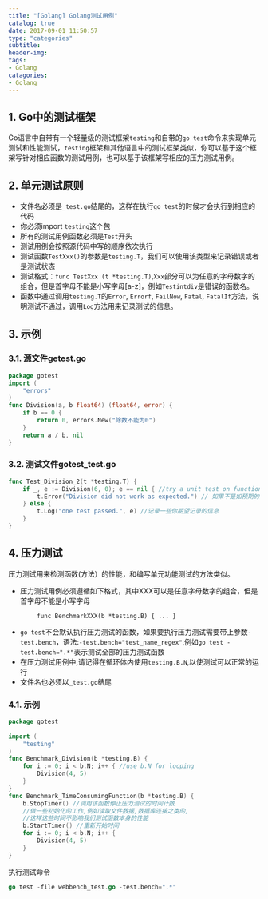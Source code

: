 ```yaml
---
title: "[Golang] Golang测试用例"
catalog: true
date: 2017-09-01 11:50:57
type: "categories"
subtitle:
header-img: 
tags:
- Golang
catagories:
- Golang
---
```


## 1. Go中的测试框架

Go语言中自带有一个轻量级的测试框架`testing`和自带的`go test`命令来实现单元测试和性能测试，`testing`框架和其他语言中的测试框架类似，你可以基于这个框架写针对相应函数的测试用例，也可以基于该框架写相应的压力测试用例。

## 2. 单元测试原则

- 文件名必须是`_test.go`结尾的，这样在执行`go test`的时候才会执行到相应的代码
- 你必须import `testing`这个包
- 所有的测试用例函数必须是`Test`开头
- 测试用例会按照源代码中写的顺序依次执行
- 测试函数`TestXxx()`的参数是`testing.T`，我们可以使用该类型来记录错误或者是测试状态
- 测试格式：`func TestXxx (t *testing.T)`,`Xxx`部分可以为任意的字母数字的组合，但是首字母不能是小写字母[a-z]，例如`Testintdiv`是错误的函数名。
- 函数中通过调用`testing.T`的`Error`, `Errorf`, `FailNow`, `Fatal`, `FatalIf`方法，说明测试不通过，调用`Log`方法用来记录测试的信息。

## 3. 示例

### 3.1. 源文件getest.go

```go
package gotest
import (
    "errors"
)
func Division(a, b float64) (float64, error) {
    if b == 0 {
        return 0, errors.New("除数不能为0")
    }
    return a / b, nil
}
```

### 3.2. 测试文件gotest_test.go

```go
func Test_Division_2(t *testing.T) {
    if _, e := Division(6, 0); e == nil { //try a unit test on function
        t.Error("Division did not work as expected.") // 如果不是如预期的那么就报错
    } else {
        t.Log("one test passed.", e) //记录一些你期望记录的信息
    }
}
```

## 4. 压力测试

压力测试用来检测函数(方法）的性能，和编写单元功能测试的方法类似。

- 压力测试用例必须遵循如下格式，其中XXX可以是任意字母数字的组合，但是首字母不能是小写字母

```
		func BenchmarkXXX(b *testing.B) { ... }
```

- `go test`不会默认执行压力测试的函数，如果要执行压力测试需要带上参数`-test.bench`，语法:`-test.bench="test_name_regex"`,例如`go test -test.bench=".*"`表示测试全部的压力测试函数
- 在压力测试用例中,请记得在循环体内使用`testing.B.N`,以使测试可以正常的运行
- 文件名也必须以`_test.go`结尾

### 4.1. 示例

```go
package gotest
     
import (
    "testing"
)
func Benchmark_Division(b *testing.B) {
    for i := 0; i < b.N; i++ { //use b.N for looping
        Division(4, 5)
    }
}
func Benchmark_TimeConsumingFunction(b *testing.B) {
    b.StopTimer() //调用该函数停止压力测试的时间计数
    //做一些初始化的工作,例如读取文件数据,数据库连接之类的,
    //这样这些时间不影响我们测试函数本身的性能
    b.StartTimer() //重新开始时间
    for i := 0; i < b.N; i++ {
        Division(4, 5)
    }
}
```

执行测试命令

```go
go test -file webbench_test.go -test.bench=".*"
```

 